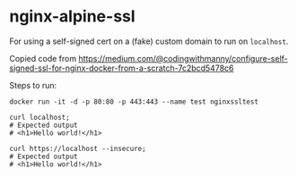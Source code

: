 # nginx-alpine-ssl

For using a self-signed cert on a (fake) custom domain to run on `localhost`.

Copied code from https://medium.com/@codingwithmanny/configure-self-signed-ssl-for-nginx-docker-from-a-scratch-7c2bcd5478c6

Steps to run:
```
docker run -it -d -p 80:80 -p 443:443 --name test nginxssltest

curl localhost;
# Expected output
# <h1>Hello world!</h1>

curl https://localhost --insecure;
# Expected output
# <h1>Hello world!</h1>
```
